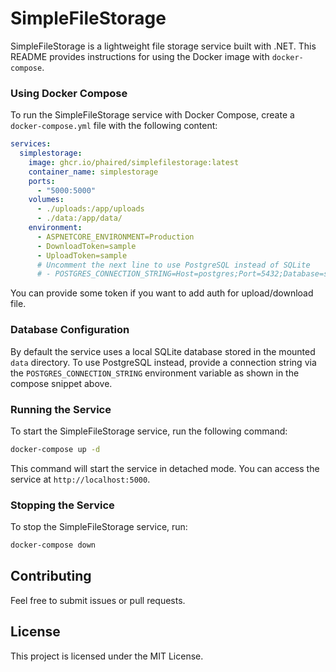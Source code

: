 # SimpleFileStorage

SimpleFileStorage is a lightweight file storage service built with .NET. This README provides instructions for using the Docker image with `docker-compose`.

### Using Docker Compose

To run the SimpleFileStorage service with Docker Compose, create a `docker-compose.yml` file with the following content:

```yaml
services:
  simplestorage:
    image: ghcr.io/phaired/simplefilestorage:latest
    container_name: simplestorage
    ports:
      - "5000:5000"
    volumes:
      - ./uploads:/app/uploads
      - ./data:/app/data/
    environment:
      - ASPNETCORE_ENVIRONMENT=Production
      - DownloadToken=sample
      - UploadToken=sample
      # Uncomment the next line to use PostgreSQL instead of SQLite
      # - POSTGRES_CONNECTION_STRING=Host=postgres;Port=5432;Database=storage;Username=user;Password=pass
```

You can provide some token if you want to add auth for upload/download file.

### Database Configuration

By default the service uses a local SQLite database stored in the mounted `data` directory. To use PostgreSQL instead, provide a connection string via the `POSTGRES_CONNECTION_STRING` environment variable as shown in the compose snippet above.


### Running the Service

To start the SimpleFileStorage service, run the following command:

```sh
docker-compose up -d
```

This command will start the service in detached mode. You can access the service at `http://localhost:5000`.

### Stopping the Service

To stop the SimpleFileStorage service, run:

```sh
docker-compose down
```

## Contributing

Feel free to submit issues or pull requests.

## License

This project is licensed under the MIT License.
